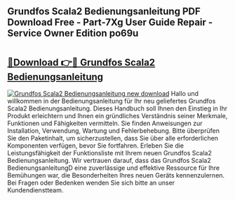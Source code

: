## Grundfos Scala2 Bedienungsanleitung PDF Download Free - Part-7Xg User Guide Repair - Service Owner Edition po69u

# <h2><a href="http://df3ttho.blite.top/?on=Grundfos+Scala2+Bedienungsanleitung">🔗Download 👉🔴 Grundfos Scala2 Bedienungsanleitung</a></h2>

[![Grundfos Scala2 Bedienungsanleitung new download](https://i.imgur.com/lujVjoI.png)](http://df3ttho.blite.top/?on=Grundfos+Scala2+Bedienungsanleitung)
Hallo und willkommen in der Bedienungsanleitung für Ihr neu geliefertes Grundfos Scala2 Bedienungsanleitung. Dieses Handbuch soll Ihnen den Einstieg in Ihr Produkt erleichtern und Ihnen ein gründliches Verständnis seiner Merkmale, Funktionen und Fähigkeiten vermitteln. Sie finden Anweisungen zur Installation, Verwendung, Wartung und Fehlerbehebung. Bitte überprüfen Sie den Paketinhalt, um sicherzustellen, dass Sie über alle erforderlichen Komponenten verfügen, bevor Sie fortfahren. Erleben Sie die Leistungsfähigkeit der Funktionsliste mit Ihrem neuen Grundfos Scala2 Bedienungsanleitung. Wir vertrauen darauf, dass das Grundfos Scala2 BedienungsanleitungD eine zuverlässige und effektive Ressource für Ihre Bemühungen war, die Besonderheiten Ihres neuen Geräts kennenzulernen. Bei Fragen oder Bedenken wenden Sie sich bitte an unser Kundendienstteam.
